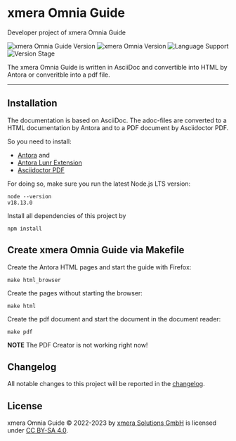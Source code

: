 # xmera Omnia Guide

Developer project of xmera Omnia Guide

![xmera Omnia Guide Version](https://img.shields.io/badge/xmera_Omnia_Guide-1.3.0-red) ![xmera Omnia Version](https://img.shields.io/badge/xmera_Omnia-v4.0.z-blue) ![Language Support](https://img.shields.io/badge/Languages-de-green) ![Version Stage](https://img.shields.io/badge/Stage-release-important)

The xmera Omnia Guide is written in AsciiDoc and convertible into HTML by Antora or converitble into a pdf file.

---

## Installation

The documentation is based on AsciiDoc. The adoc-files are converted to a HTML documentation by Antora and to a PDF document by Asciidoctor PDF.

So you need to install:

- [Antora](https://docs.antora.org/antora/latest/install/install-antora/) and
- [Antora Lunr Extension](https://docs.antora.org/antora/latest/extend/supported-components/#component-matrix)
- [Asciidoctor PDF](https://asciidoctor.org/docs/asciidoctor-pdf/#install-the-published-gem)

For doing so, make sure you run the latest Node.js LTS version:

    node --version
    v18.13.0

Install all dependencies of this project by

    npm install

## Create xmera Omnia Guide via Makefile

Create the Antora HTML pages and start the guide with Firefox:

    make html_browser

Create the pages without starting the browser:

    make html

Create the pdf document and start the document in the document reader:

    make pdf

**NOTE** The PDF Creator is not working right now!

## Changelog

All notable changes to this project will be reported in the [changelog](https://circle.xmera.de/projects/xmera-omnia-guide/repository/xo_guide/revisions/develop/entry//CHANGELOG.md).

## License

xmera Omnia Guide © 2022-2023 by [xmera Solutions GmbH](https://xmera.de) is licensed under [CC BY-SA 4.0](https://creativecommons.org/licenses/by-sa/4.0/deed.en).
